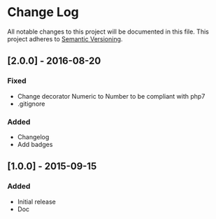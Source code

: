 # Change Log
All notable changes to this project will be documented in this file.
This project adheres to [Semantic Versioning](http://semver.org/).

## [2.0.0] - 2016-08-20
### Fixed
- Change decorator Numeric to Number to be compliant with php7
- .gitignore

### Added
- Changelog
- Add badges

## [1.0.0] - 2015-09-15
### Added
- Initial release
- Doc
